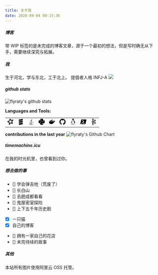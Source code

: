 ```yaml
---
title: 关于我
date: 2020-09-04 00:15:36
---
```

##### 博客
带 WIP 标签的是未完成的博客文章，源于一个最初的想法，但是写时确无从下手，需要继续深究与拓展。

##### 我
生于河北，学与东北，工于北上。
提倡者人格 INFJ-A
![](https://timemachine-blog.oss-cn-beijing.aliyuncs.com/img/007S8ZIlly1gjdilxekkuj31np0u0wm2.jpg)

##### github stats
![flyraty's github stats](https://github-readme-stats.vercel.app/api?username=flyraty&show_icons=true)

**Languages and Tools:**

||||||||||
|---|---|--|--|--|--|--|--|--|
|<img height="20" src="./assets/apachespark.svg" title="Apache Spark">|<img height="20" src="./assets/scala.svg" title="Scala">|<img height="20" src="./assets/java.svg" title="Java">|<img height="20" src="./assets/python.svg" title="Python">|<img height="20" src="./assets/docker.svg" title="Docker">|<img height="20" src="./assets/github.svg" title="Github">|<img height="20" src="./assets/linux.svg" title="Linux">|<img height="20" src="./assets/powershell.svg" title="shell">|<img height="20" src="./assets/apachekafka.svg" title="Apache Kafka">|

**contributions in the last year**
<img src="http://ghchart.rshah.org/409ba5/flyraty" alt="flyraty's Github Chart" />

##### timemachine.icu
在我的时光机里，也曾看到过你。

##### 想去做的事
- [] 学会弹吉他（荒废了）
- [] 长白山
- [] 去趟成都看看
- [] 鬼屋密室探险
- [] 上下五千年历史剧
- [x] 一只猫
- [x] 自己的博客
- [] 拥有一家自己的花店
- [] 未完待续的故事

##### 其他
本站所有图片使用阿里云 OSS 托管。


